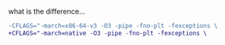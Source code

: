 ---
---


what is the difference...

```diff
-CFLAGS="-march=x86-64-v3 -O3 -pipe -fno-plt -fexceptions \
+CFLAGS="-march=native -O3 -pipe -fno-plt -fexceptions \
```

